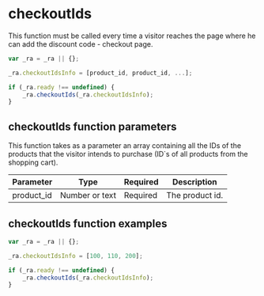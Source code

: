 # checkoutIds

This function must be called every time a visitor reaches the page where he can add the discount code - checkout page.

```js
var _ra = _ra || {};

_ra.checkoutIdsInfo = [product_id, product_id, ...];

if (_ra.ready !== undefined) {
	_ra.checkoutIds(_ra.checkoutIdsInfo);
}
```
	
## checkoutIds function parameters

This function takes as a parameter an array containing all the IDs of the products that the visitor intends to purchase (ID`s of all products from the shopping cart).

|    **Parameter**    |    **Type**    |    **Required**    |    **Description**    |
|---|---|---|---|
|  product_id  |  Number or text  |  Required  |  The product id.  |


## checkoutIds function examples

```js
var _ra = _ra || {};

_ra.checkoutIdsInfo = [100, 110, 200];

if (_ra.ready !== undefined) {
	_ra.checkoutIds(_ra.checkoutIdsInfo);
}
```
